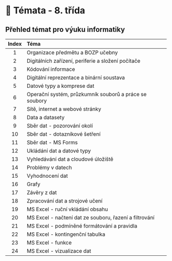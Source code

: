 # 📝 Témata - 8. třída

## Přehled témat pro výuku informatiky

| Index | Téma                                                   |
| :---: | :----------------------------------------------------- |
|   1   | Organizace předmětu a BOZP učebny                      |
|   2   | Digitálních zařízení, periferie a složení počítače     |
|   3   | Kódování informace                                     |
|   4   | Digitální reprezentace a binární soustava              |
|   5   | Datové typy a komprese dat                             |
|   6   | Operační systém, průzkumník souborů a práce se soubory |
|   7   | Sítě, internet a webové stránky                        |
|   8   | Data a datasety                                        |
|   9   | Sběr dat - pozorování okolí                            |
|  10   | Sběr dat - dotazníkové šetření                         |
|  11   | Sběr dat - MS Forms                                    |
|  12   | Ukládání dat a datové typy                             |
|  13   | Vyhledávání dat a cloudové úložiště                    |
|  14   | Problémy v datech                                      |
|  15   | Vyhodnocení dat                                        |
|  16   | Grafy                                                  |
|  17   | Závěry z dat                                           |
|  18   | Zpracování dat a strojové učení                        |
|  19   | MS Excel - ruční vkládání obsahu                       |
|  20   | MS Excel - načtení dat ze souboru, řazení a filtrování |
|  21   | MS Excel - podmíněné formátování a pravidla            |
|  22   | MS Excel - kontingenční tabulka                        |
|  23   | MS Excel - funkce                                      |
|  24   | MS Excel - vizualizace dat                             |
